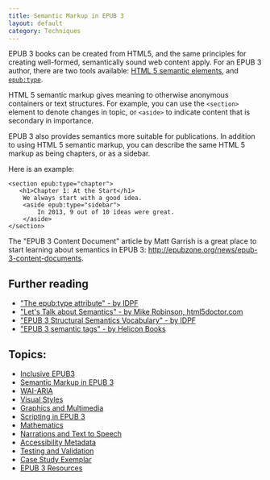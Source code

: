 ```yaml
---
title: Semantic Markup in EPUB 3
layout: default
category: Techniques
---
```


EPUB 3 books can be created from HTML5, and the same principles for creating well-formed, semantically sound web content apply. For an EPUB 3 author, there are two tools available: <a href="https://developer.mozilla.org/en/docs/Web/HTML/Element" rel="nofollow" target="_blank" class="link-external">HTML 5 semantic elements</a>, and <a href="http://www.idpf.org/accessibility/guidelines/content/semantics/epub-type.php" rel="nofollow" target="_blank" class="link-external">`epub:type`</a>.

HTML 5 semantic markup gives meaning to otherwise anonymous containers or text structures. For example, you can use the `<section>` element to denote changes in topic, or `<aside>` to indicate content that is secondary in importance.

EPUB 3 also provides semantics more suitable for publications. In addition to using HTML 5 semantic markup, you can describe the same HTML 5 markup as being chapters, or as a sidebar.

Here is an example:

```
<section epub:type="chapter">
   <h1>Chapter 1: At the Start</h1>
    We always start with a good idea.
    <aside epub:type="sidebar">
        In 2013, 9 out of 10 ideas were great.
    </aside>
</section>
```

The "EPUB 3 Content Document" article by Matt Garrish is a great place to start learning about semantics in EPUB 3:  <a href="http://epubzone.org/news/epub-3-content-documents" rel="nofollow" target="_blank" class="link-external">http://epubzone.org/news/epub-3-content-documents</a>.

## Further reading ##

* <a href="http://www.idpf.org/accessibility/guidelines/content/semantics/epub-type.php" rel="nofollow" target="_blank" class="link-external">"The epub:type attribute" - by IDPF</a>
* <a href="http://html5doctor.com/lets-talk-about-semantics/" rel="nofollow" target="_blank" class="link-external"> "Let's Talk about Semantics" - by Mike Robinson, html5doctor.com</a>
* <a href="http://www.idpf.org/epub/vocab/structure/" rel="nofollow" target="_blank" class="link-external"> "EPUB 3 Structural Semantics Vocabulary" - by IDPF</a>
* <a href="http://www.heliconbooks.com/article/epub3sem" rel="nofollow" target="_blank" class="link-external"> "EPUB 3 semantic tags" - by Helicon Books</a>

## Topics:
* [Inclusive EPUB3](InclusiveEPUB3.html)
* [Semantic Markup in EPUB 3](SemanticMarkupInEPUB3.html)
* [WAI-ARIA](WAI-ARIA.html)
* [Visual Styles](VisualStyles.html)
* [Graphics and Multimedia](GraphicsAndMultimedia.html)
* [Scripting in EPUB 3](ScriptingInEPUB3.html)
* [Mathematics](Mathematics.html)
* [Narrations and Text to Speech](NarrationsAndTextToSpeech.html)
* [Accessibility Metadata](AccessibilityMetadata.html)
* [Testing and Validation](TestingAndValidation.html)
* [Case Study Exemplar](CaseStudyExemplar.html)
* [EPUB 3 Resources](EPUB3Resources.html)
